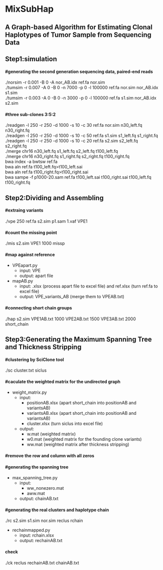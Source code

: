 # MixSubHap
## A Graph-based Algorithm for Estimating Clonal Haplotypes of Tumor Sample from Sequencing Data

## Step1:simulation
#### #generating the second generation sequencing data, paired-end reads
./norsim -r 0.001 -B 0 -A nor_AB.idx ref.fa nor.sim<br>
./tumsim -r 0.007  -A 0 -B 0 -n 7000 -p 0 -l 100000 ref.fa nor.sim nor_AB.idx s1.sim<br>
./tumsim -r 0.003  -A 0 -B 0 -n 3000 -p 0 -l 100000 ref.fa s1.sim nor_AB.idx s2.sim<br>

#### #three sub-clones 3:5:2
./readgen -l 250 -r 250 -d 1000 -s 10 -c 30 ref.fa nor.sim n30_left.fq n30_right.fq<br>
./readgen -l 250 -r 250 -d 1000 -s 10 -c 50 ref.fa s1.sim s1_left.fq s1_right.fq<br>
./readgen -l 250 -r 250 -d 1000 -s 10 -c 20 ref.fa s2.sim s2_left.fq s2_right.fq<br>
./merge chr16 n30_left.fq s1_left.fq s2_left.fq  t100_left.fq<br>
./merge chr16 n30_right.fq s1_right.fq s2_right.fq  t100_right.fq<br>
bwa index -a bwtsw ref.fa<br>
bwa aln ref.fa t100_left.fq>t100_left.sai<br>
bwa aln ref.fa t100_right.fq>t100_right.sai<br>
bwa sampe -f p1000-20.sam ref.fa t100_left.sai t100_right.sai t100_left.fq t100_right.fq<br>

## Step2:Dividing and Assembling

#### #extraing variants
./vpe 250 ref.fa s2.sim p1.sam 1.vaf VPE1<br>

#### #count the missing point
./mis s2.sim VPE1 1000 missp<br>

#### #map against reference
* VPEapart.py
    * input:    VPE
    * output:   apart file
* mapAB.py            
    * input:    .xlsx (process apart file to excel file) and ref.xlsx (turn ref.fa to excel file)
    * output:   VPE_variants_AB (merge them to VPEAB.txt)

#### #connecting short chain groups
./hap s2.sim VPE1AB.txt 1000 VPE2AB.txt 1500 VPE3AB.txt 2000 short_chain<br>

## Step3:Generating the Maximum Spanning Tree and Thickness Stripping

#### #clustering by SciClone tool
./sc cluster.txt siclus<br>

#### #caculate the weighted matrix for the undirected graph
* weight_matrix.py      
    * input: 
         * positionAB.xlsx  (apart short_chain into positionAB and variantsAB)
         * variantsAB.xlsx  (apart short_chain into positionAB and variantsAB)
         * cluster.xlsx (turn siclus into excel file)
    * output:
        * w.mat (weighted matrix)
        * w0.mat    (weighted matrix for the founding clone variants)
        * ww.mat    (weighted matrix after thickness stripping)

#### #remove the row and column with all zeros
#### #generating the spanning tree
* max_spanning_tree.py  
    * input:
        * ww_nonezero.mat
        * aww.mat
    * output:   chainAB.txt                      
#### #generating the real clusters and haplotype chain
./rc s2.sim s1.sim nor.sim reclus rchain<br>
* rechainmapped.py      
    * input:    rchain.xlsx
    * output:   rechainAB.txt

#### check
./ck reclus rechainAB.txt chainAB.txt<br>
